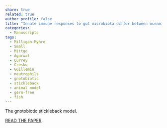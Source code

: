 ```yaml
---
share: true
related: true
author_profile: false
title: "Innate immune responses to gut microbiota differ between oceanic and freshwater threespine stickleback populations"
categories:
  - Manuscripts
tags:
  - Milligan-Myhre
  - Small
  - Mittge
  - Agarwal
  - Currey
  - Cresko
  - Guillemin
  - neutrophils
  - gnotobiotic
  - stickleback
  - animal model
  - germ-free
  - fish
---
```


The gnotobiotic stickleback model.

[READ THE PAPER](https://dmm.biologists.org/content/dmm/9/2/187.full.pdf)
